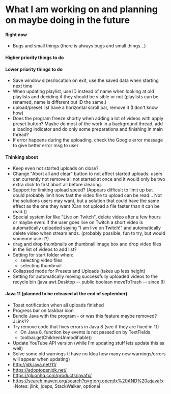 # What I am working on and planning on maybe doing in the future

#### Right now
- Bugs and small things (there is always bugs and small things...)

#### Higher priority things to do

#### Lower priority things to do
- Save window sizes/location on exit, use the saved data when starting next time
- When updating playlist, use ID instead of name when looking at old
playlists and deciding if they should be visible or not (playlists can
be renamed, name is different but ID the same.)
- upload/preset list have a horizontal scroll bar, remove it (I don't know how)
- Does the program freeze shortly when adding a lot of videos with apply preset button?
Maybe do most of the work in a background thread, add a loading indicator and do only some
preparations and finishing in main thread?
- If error happens during the uploading, check the Google error message to give better error msg to user

#### Thinking about
- Keep even not started uploads on close?
- Change "Abort all and clear" button to not affect started uploads.
users can currently not remove all not started at once and it would
only be two extra click to first abort all before clearing.
- Support for limiting upload speed? (Appears difficult to limit up but
could probably limit how fast the video file to upload can be read... Not
the solutions users may want, but a solution that could have the same effect
as the one they want (Can not upload a file faster than it can be read.))
- Special system for like "Live on Twitch", delete video after a few hours
or maybe even: if the user goes live on Twitch a short video is automatically
uploaded saying "I am live on Twitch!" and automatically delete video when stream ends.
(probably possible, fun to try, but would someone use it?)
- drag and drop thumbnails on thumbnail image box 
and drop video files in the list of videos to add list?
- Setting for start folder when:
  - selecting video files
  - selecting thumbnail
- Collapsed mode for Presets and Uploads (takes up less height)
- Setting for automatically moving successfully uploaded videos to the recycle bin
(java.awt.Desktop -- public boolean moveToTrash -- since 9)

#### Java 11 (planned to be released at the end of september)
- Toast notification when all uploads finished
- Progress bar on taskbar icon
- Bundle Java with the program - or was this feature maybe removed? JLink??
- Try remove code that fixes errors in Java 8 (see if they are fixed in 11)
  - On Java 8, function key events is not passed on by TextFields
  - toolbar.getChildrenUnmodifiable()
- Update YouTube API version (while I'm updating stuff lets update this as well)
- Solve some old warnings (I have no Idea how many new warnings/errors will
appear when updating)
- http://jdk.java.net/11/
- https://adoptopenjdk.net/
- https://gluonhq.com/products/javafx/
- https://search.maven.org/search?q=g:org.openjfx%20AND%20a:javafx
-Notes: jlink, jdeps, StackWalker, optional

